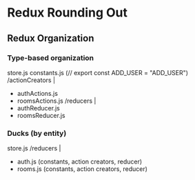 # Redux Rounding Out


## Redux Organization

### Type-based organization

store.js
constants.js (// export const ADD_USER = "ADD_USER")
/actionCreators
  |
  + authActions.js 
  + roomsActions.js
/reducers
  |
  + authReducer.js
  + roomsReducer.js


### Ducks (by entity)

store.js
/reducers
   |
   + auth.js (constants, action creators, reducer)
   + rooms.js (constants, action creators, reducer)